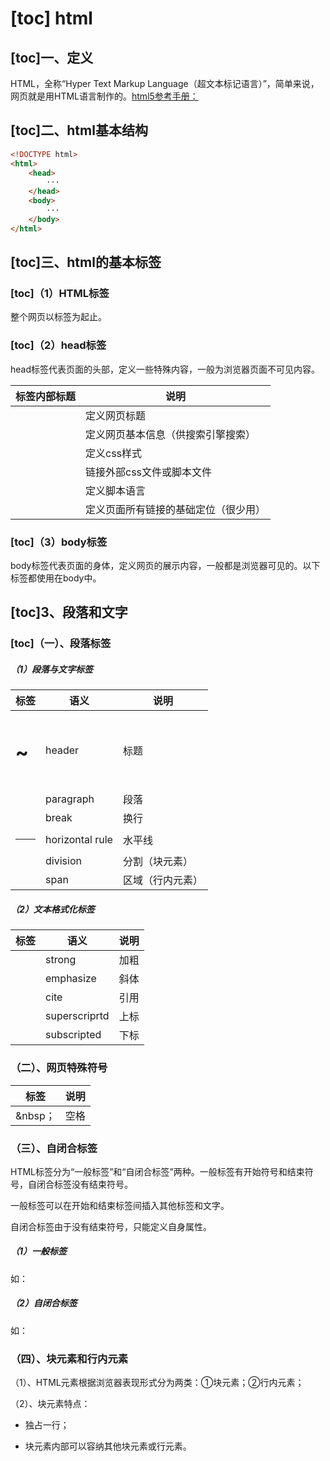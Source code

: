 # [toc] html

## [toc]一、定义

HTML，全称“Hyper Text Markup Language（超文本标记语言）”，简单来说，网页就是用HTML语言制作的。[html5参考手册：](./html5中文手册)

## [toc]二、html基本结构

``` html
<!DOCTYPE html>
<html>
    <head>
        ···
    </head>
    <body>
        ···
    </body>
</html>
```

## [toc]三、html的基本标签

### [toc]（1）HTML标签

整个网页以<html></html>标签为起止。

### [toc]（2）head标签

head标签代表页面的头部，定义一些特殊内容，一般为浏览器页面不可见内容。

| <head>标签内部标题 | 说明                                 |
| ------------------ | ------------------------------------ |
| <title></title>    | 定义网页标题                         |
| <meta></meta>      | 定义网页基本信息（供搜索引擎搜索）   |
| <style></style>    | 定义css样式                          |
| <link></link>      | 链接外部css文件或脚本文件            |
| <script></script>  | 定义脚本语言                         |
| <base></base>      | 定义页面所有链接的基础定位（很少用） |

### [toc]（3）body标签

body标签代表页面的身体，定义网页的展示内容，一般都是浏览器可见的。以下标签都使用在body中。

## [toc]3、段落和文字

### [toc]（一）、段落标签

##### （1）段落与文字标签

| 标签          | 语义            | 说明             |
| ------------- | --------------- | ---------------- |
| <h1>~<h6>     | header          | 标题             |
| <p></p>       | paragraph       | 段落             |
| <br>          | break           | 换行             |
| <hr>          | horizontal rule | 水平线           |
| <div></div>   | division        | 分割（块元素）   |
| <span></span> | span            | 区域（行内元素） |

##### （2）文本格式化标签

| 标签              | 语义          | 说明 |
| ----------------- | ------------- | ---- |
| <strong></strong> | strong        | 加粗 |
| <em></em>         | emphasize     | 斜体 |
| <cite></cite>     | cite          | 引用 |
| <sup></sup>       | superscriprtd | 上标 |
| <sub></sub>       | subscripted   | 下标 |

### （二）、网页特殊符号

| 标签    | 说明 |
| ------- | ---- |
| &nbsp； | 空格 |

### （三）、自闭合标签

HTML标签分为“一般标签”和“自闭合标签”两种。一般标签有开始符号和结束符号，自闭合标签没有结束符号。

一般标签可以在开始和结束标签间插入其他标签和文字。

自闭合标签由于没有结束符号，只能定义自身属性。

##### （1）一般标签

如：<html></html>

##### （2）自闭合标签

如：<br>

### （四）、块元素和行内元素

（1）、HTML元素根据浏览器表现形式分为两类：①块元素；②行内元素；

（2）、块元素特点：

* 独占一行；

* 块元素内部可以容纳其他块元素或行元素。
